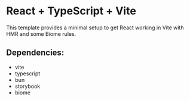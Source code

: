 # React + TypeScript + Vite

This template provides a minimal setup to get React working in Vite with HMR and some Biome rules.

## Dependencies:

- vite
- typescript
- bun
- storybook
- biome

